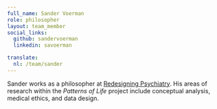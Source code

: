 ```yaml
---
full_name: Sander Voerman
role: philosopher
layout: team_member
social_links:
  github: sandervoerman
  linkedin: savoerman

translate:
  nl: /team/sander
---
```

Sander works as a philosopher at [Redesigning Psychiatry]. His areas of research within the 
*Patterns of Life* project include conceptual analysis, medical ethics, and data design. 

[Redesigning Psychiatry]: https://www.redesigningpsychiatry.org/
